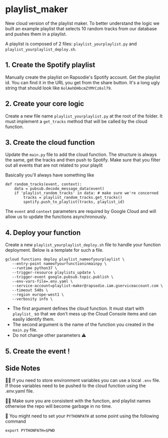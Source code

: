 # playlist_maker
New cloud version of the playlist maker.
To better understand the logic we built an example playlist that selects 10 random tracks from our database and pushes them in a playlist.

A playlist is composed of 2 files: `playlist_yourplaylist.py` and `playlist_yourplaylist_deploy.sh`.

## 1. Create the Spotify playlist
Manually create the playlist on Rapsodie's Spotify account. 
Get the playlist id. You can find it in the URL you get from the share button. It's a long ugly string that should look like `6olAehDHbcmZYMYCz6sl79`.

## 2. Create your core logic
Create a new file name `playlist_yourplaylist.py` at the root of the folder.
It must implement a `get_tracks` method that will be called by the cloud function.

## 3. Create the cloud function
Update the `main.py` file to add the cloud function. The structure is always the same, get the tracks and then push to Spotify.
Make sure that you filter out all events that are not related to your playlit

Basically you'll always have something like
```
def random_tracks(event, context):
    data = pubsub.decode_message_data(event)
    if 'playlist_random_tracks' in data: # make sure we're concerned
        tracks = playlist_random_tracks.get_tracks()
        spotify.push_to_playlist(tracks, playlist_id)
```
The `event` and `context` parameters are required by Google Cloud and will allow us to update the functions asynchronously.

## 4. Deploy your function
Create a new `playlist_yourplaylist_deploy.sh` file to handle your function deployment.
Below is a template for such a file.
```
gcloud functions deploy playlist_nameofyourplaylist \
   --entry-point nameofyourfunctioninmainpy \
   --runtime python37 \
   --trigger-resource playlists_update \
   --trigger-event google.pubsub.topic.publish \
   --env-vars-file=.env.yaml \
   --service-account=playlist-maker@rapsodie.iam.gserviceaccount.com \
   --timeout 540s \
   --region europe-west1 \
   --verbosity info \
```

- The first argument defines the cloud function. It must start with `playlist_` so that we don't mess up the Cloud Console items and can easily identify them.
- The second argument is the name of the function you created in the `main.py` file.
- Do not change other parameters ⚠️

## 5. Create the event !

## Side Notes
🕵️‍♀️ If you need to store environment variables you can use a local `.env` file. If those variables need to be pushed to the cloud function using the .env.yaml file.

👨‍🏫 Make sure you are consistent with the function, and playlist names otherwise the repo will become garbage in no time.


🐍 You might need to set your `PYTHONPATH` at some point using the following command
```
export PYTHONPATH=$PWD
```
